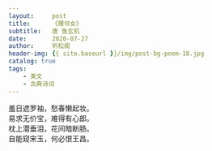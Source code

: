 ```yaml
---
layout:     post
title:      《赠邻女》
subtitle:   唐 鱼玄机
date:       2020-07-27
author:     听松阁
header-img: {{ site.baseurl }}/img/post-bg-poem-18.jpg
catalog: true
tags:
    - 美文
    - 古典诗词
---
```


羞日遮罗袖，愁春懒起妆。<br>
易求无价宝，难得有心郎。<br>
枕上潜垂泪，花间暗断肠。<br>
自能窥宋玉，何必恨王昌。<br>
